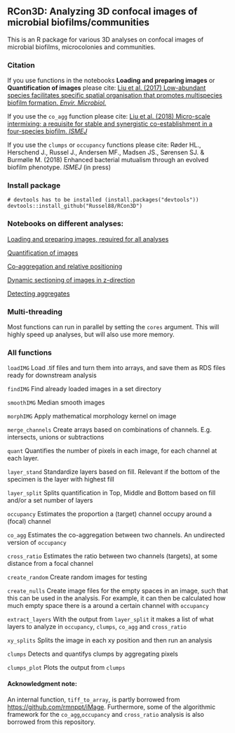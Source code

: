 RCon3D: Analyzing 3D confocal images of microbial biofilms/communities
----------------------------------------------------------------------

This is an R package for various 3D analyses on confocal images of
microbial biofilms, microcolonies and communities.

### Citation

If you use functions in the notebooks **Loading and preparing images**
or **Quantification of images** please cite: [Liu et al. (2017)
Low-abundant species facilitates specific spatial organisation that
promotes multispecies biofilm formation. *Envir.
Microbiol.*](http://onlinelibrary.wiley.com/doi/10.1111/1462-2920.13816/abstract)

If you use the `co_agg` function please cite: [Liu et al. (2018)
Micro-scale intermixing; a requisite for stable and synergistic
co-establishment in a four-species biofilm.
*ISMEJ*](https://rdcu.be/LSda)

If you use the `clumps` or `occupancy` functions please cite: Røder HL.,
Herschend J., Russel J., Andersen MF., Madsen JS., Sørensen SJ. &
Burmølle M. (2018) Enhanced bacterial mutualism through an evolved
biofilm phenotype. *ISMEJ* (in press)

### Install package

    # devtools has to be installed (install.packages("devtools"))
    devtools::install_github("Russel88/RCon3D")

### Notebooks on different analyses:

[Loading and preparing images, required for all
analyses](https://nbviewer.jupyter.org/github/Russel88/RCon3D/blob/master/Notebooks/Loading.html)

[Quantification of
images](https://nbviewer.jupyter.org/github/Russel88/RCon3D/blob/master/Notebooks/Quant.html)

[Co-aggregation and relative
positioning](https://nbviewer.jupyter.org/github/Russel88/RCon3D/blob/master/Notebooks/Coagg.html)

[Dynamic sectioning of images in
z-direction](https://nbviewer.jupyter.org/github/Russel88/RCon3D/blob/master/Notebooks/Section.html)

[Detecting
aggregates](https://nbviewer.jupyter.org/github/Russel88/RCon3D/blob/master/Notebooks/Clumps.html)

### Multi-threading

Most functions can run in parallel by setting the `cores` argument. This
will highly speed up analyses, but will also use more memory.

### All functions

`loadIMG` Load .tif files and turn them into arrays, and save them as
RDS files ready for downstream analysis

`findIMG` Find already loaded images in a set directory

`smoothIMG` Median smooth images

`morphIMG` Apply mathematical morphology kernel on image

`merge_channels` Create arrays based on combinations of channels. E.g.
intersects, unions or subtractions

`quant` Quantifies the number of pixels in each image, for each channel
at each layer.

`layer_stand` Standardize layers based on fill. Relevant if the bottom
of the specimen is the layer with highest fill

`layer_split` Splits quantification in Top, Middle and Bottom based on
fill and/or a set number of layers

`occupancy` Estimates the proportion a (target) channel occupy around a
(focal) channel

`co_agg` Estimates the co-aggregation between two channels. An
undirected version of `occupancy`

`cross_ratio` Estimates the ratio between two channels (targets), at
some distance from a focal channel

`create_random` Create random images for testing

`create_nulls` Create image files for the empty spaces in an image, such
that this can be used in the analysis. For example, it can then be
calculated how much empty space there is a around a certain channel with
`occupancy`

`extract_layers` With the output from `layer_split` it makes a list of
what layers to analyze in `occupancy`, `clumps`, `co_agg` and
`cross_ratio`

`xy_splits` Splits the image in each xy position and then run an
analysis

`clumps` Detects and quantifys clumps by aggregating pixels

`clumps_plot` Plots the output from `clumps`

#### Acknowledgment note:

An internal function, `tiff_to_array`, is partly borrowed from
<https://github.com/rmnppt/iMage>. Furthermore, some of the algorithmic
framework for the `co_agg`,`occupancy` and `cross_ratio` analysis is
also borrowed from this repository.
